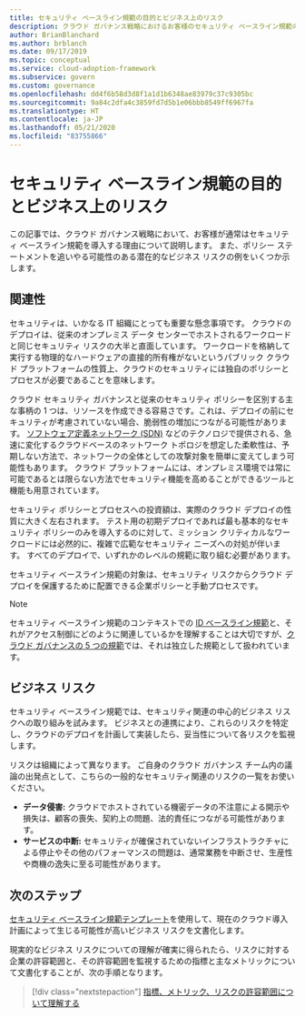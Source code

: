 ```yaml
---
title: セキュリティ ベースライン規範の目的とビジネス上のリスク
description: クラウド ガバナンス戦略におけるお客様のセキュリティ ベースライン規範の一般的な導入例を提示して説明します。
author: BrianBlanchard
ms.author: brblanch
ms.date: 09/17/2019
ms.topic: conceptual
ms.service: cloud-adoption-framework
ms.subservice: govern
ms.custom: governance
ms.openlocfilehash: dd4f6b58d3d8f1a1d1b6348ae83979c37c9305bc
ms.sourcegitcommit: 9a84c2dfa4c3859fd7d5b1e06bbb8549ff6967fa
ms.translationtype: HT
ms.contentlocale: ja-JP
ms.lasthandoff: 05/21/2020
ms.locfileid: "83755866"
---
```

# <a name="motivations-and-business-risks-in-the-security-baseline-discipline"></a>セキュリティ ベースライン規範の目的とビジネス上のリスク

この記事では、クラウド ガバナンス戦略において、お客様が通常はセキュリティ ベースライン規範を導入する理由について説明します。 また、ポリシー ステートメントを追いやる可能性のある潜在的なビジネス リスクの例をいくつか示します。

<!-- markdownlint-disable MD026 -->

## <a name="relevance"></a>関連性

セキュリティは、いかなる IT 組織にとっても重要な懸念事項です。 クラウドのデプロイは、従来のオンプレミス データ センターでホストされるワークロードと同じセキュリティ リスクの大半と直面しています。 ワークロードを格納して実行する物理的なハードウェアの直接的所有権がないというパブリック クラウド プラットフォームの性質上、クラウドのセキュリティには独自のポリシーとプロセスが必要であることを意味します。

クラウド セキュリティ ガバナンスと従来のセキュリティ ポリシーを区別する主な事柄の 1 つは、リソースを作成できる容易さです。これは、デプロイの前にセキュリティが考慮されていない場合、脆弱性の増加につながる可能性があります。 [ソフトウェア定義ネットワーク (SDN)](../../decision-guides/software-defined-network/index.md) などのテクノロジで提供される、急速に変化するクラウドベースのネットワーク トポロジを想定した柔軟性は、予期しない方法で、ネットワークの全体としての攻撃対象を簡単に変えてしまう可能性もあります。 クラウド プラットフォームには、オンプレミス環境では常に可能であるとは限らない方法でセキュリティ機能を高めることができるツールと機能も用意されています。

セキュリティ ポリシーとプロセスへの投資額は、実際のクラウド デプロイの性質に大きく左右されます。 テスト用の初期デプロイであれば最も基本的なセキュリティ ポリシーのみを導入するのに対して、ミッション クリティカルなワークロードには必然的に、複雑で広範なセキュリティ ニーズへの対処が伴います。 すべてのデプロイで、いずれかのレベルの規範に取り組む必要があります。

セキュリティ ベースライン規範の対象は、セキュリティ リスクからクラウド デプロイを保護するために配置できる企業ポリシーと手動プロセスです。

> [!NOTE]
>セキュリティ ベースライン規範のコンテキストでの [ID ベースライン規範](../identity-baseline/index.md)と、それがアクセス制御にどのように関連しているかを理解することは大切ですが、[クラウド ガバナンスの 5 つの規範](../index.md)では、それは独立した規範として扱われています。

## <a name="business-risk"></a>ビジネス リスク

セキュリティ ベースライン規範では、セキュリティ関連の中心的ビジネス リスクへの取り組みを試みます。 ビジネスとの連携により、これらのリスクを特定し、クラウドのデプロイを計画して実装したら、妥当性について各リスクを監視します。

リスクは組織によって異なります。 ご自身のクラウド ガバナンス チーム内の議論の出発点として、こちらの一般的なセキュリティ関連のリスクの一覧をお使いください。

- **データ侵害:** クラウドでホストされている機密データの不注意による開示や損失は、顧客の喪失、契約上の問題、法的責任につながる可能性があります。
- **サービスの中断:** セキュリティが確保されていないインフラストラクチャによる停止やその他のパフォーマンスの問題は、通常業務を中断させ、生産性や商機の逸失に至る可能性があります。

## <a name="next-steps"></a>次のステップ

[セキュリティ ベースライン規範テンプレート](./template.md)を使用して、現在のクラウド導入計画によって生じる可能性が高いビジネス リスクを文書化します。

現実的なビジネス リスクについての理解が確実に得られたら、リスクに対する企業の許容範囲と、その許容範囲を監視するための指標と主なメトリックについて文書化することが、次の手順となります。

> [!div class="nextstepaction"]
> [指標、メトリック、リスクの許容範囲について理解する](./metrics-tolerance.md)
